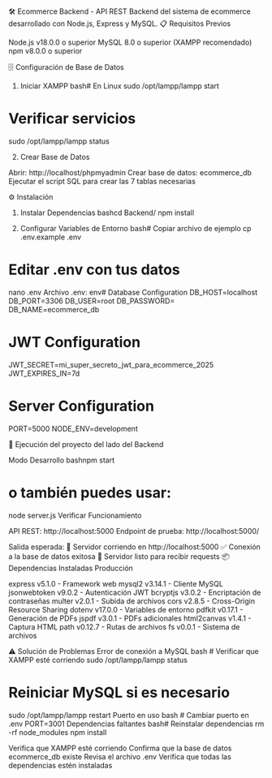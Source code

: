 🛠️ Ecommerce Backend - API REST
Backend del sistema de ecommerce desarrollado con Node.js, Express y MySQL.
📋 Requisitos Previos

Node.js v18.0.0 o superior
MySQL 8.0 o superior (XAMPP recomendado)
npm v8.0.0 o superior

🗄️ Configuración de Base de Datos
1. Iniciar XAMPP
bash# En Linux
sudo /opt/lampp/lampp start

# Verificar servicios
sudo /opt/lampp/lampp status

2. Crear Base de Datos

Abrir: http://localhost/phpmyadmin
Crear base de datos: ecommerce_db
Ejecutar el script SQL para crear las 7 tablas necesarias

⚙️ Instalación
1. Instalar Dependencias
bashcd Backend/
npm install

2. Configurar Variables de Entorno
bash# Copiar archivo de ejemplo
cp .env.example .env

# Editar .env con tus datos
nano .env
Archivo .env:
env# Database Configuration
DB_HOST=localhost
DB_PORT=3306
DB_USER=root
DB_PASSWORD=
DB_NAME=ecommerce_db

# JWT Configuration
JWT_SECRET=mi_super_secreto_jwt_para_ecommerce_2025
JWT_EXPIRES_IN=7d

# Server Configuration
PORT=5000
NODE_ENV=development


🚀 Ejecución del proyecto del lado del Backend

Modo Desarrollo
bashnpm start
# o también puedes usar:
node server.js
Verificar Funcionamiento

API REST: http://localhost:5000
Endpoint de prueba: http://localhost:5000/

Salida esperada:
🚀 Servidor corriendo en http://localhost:5000
✅ Conexión a la base de datos exitosa
🎯 Servidor listo para recibir requests
📦 Dependencias Instaladas
Producción

express v5.1.0 - Framework web
mysql2 v3.14.1 - Cliente MySQL
jsonwebtoken v9.0.2 - Autenticación JWT
bcryptjs v3.0.2 - Encriptación de contraseñas
multer v2.0.1 - Subida de archivos
cors v2.8.5 - Cross-Origin Resource Sharing
dotenv v17.0.0 - Variables de entorno
pdfkit v0.17.1 - Generación de PDFs
jspdf v3.0.1 - PDFs adicionales
html2canvas v1.4.1 - Captura HTML
path v0.12.7 - Rutas de archivos
fs v0.0.1 - Sistema de archivos


⚠️ Solución de Problemas
Error de conexión a MySQL
bash # Verificar que XAMPP esté corriendo
sudo /opt/lampp/lampp status

# Reiniciar MySQL si es necesario
sudo /opt/lampp/lampp restart
Puerto en uso
bash # Cambiar puerto en .env
PORT=3001
Dependencias faltantes
bash# Reinstalar dependencias
rm -rf node_modules
npm install

Verifica que XAMPP esté corriendo
Confirma que la base de datos ecommerce_db existe
Revisa el archivo .env
Verifica que todas las dependencias estén instaladas
